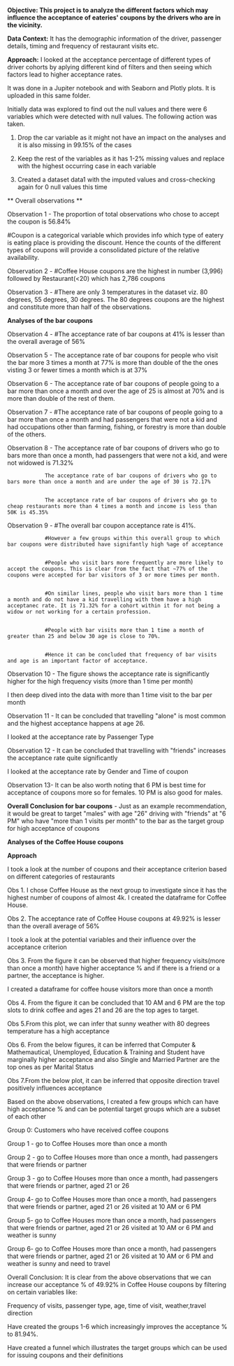 **Objective: This project is to analyze the different factors which may influence the acceptance of eateries' coupons by the drivers who are in the vicinity.**


**Data Context:** It has the demographic information of the driver, passenger details, timing and frequency of restaurant visits etc.


**Approach:** I looked at the acceptance percentage of different types of driver cohorts by aplying different kind of filters and then seeing which factors lead to higher acceptance rates.


It was done in a Jupiter notebook and with Seaborn and Plotly plots. It is uploaded in this same folder. 


Initially data was explored to find out the null values and there were 6 variables which were detected with null values. The following action was taken.


1. Drop the car variable as it might not have an impact on the analyses and it is also missing in 99.15% of the cases

   
3. Keep the rest of the variables as it has 1-2% missing values and replace with the highest occurring case in each variable

   
5. Created a dataset data1 with the imputed values and cross-checking again for 0 null values this time
   
   
** Overall observations  **


Observation 1 - The proportion of total observations who chose to accept the coupon is 56.84%


#Coupon is a categorical variable which provides info which type of eatery is eating place is providing the discount. Hence the counts of the different types of coupons will provide a consolidated picture of the relative availability.


Observation 2 - #Coffee House coupons are the highest in number (3,996) followed by Restaurant(<20) which has 2,786 coupons


Observation 3 - #There are only 3 temperatures in the dataset viz. 80 degrees, 55 degrees, 30 degrees. The 80 degrees coupons are the highest and constitute more than half of the observations.



**Analyses of the bar coupons**


Observation 4 - #The acceptance rate of bar coupons at 41% is lesser than the overall average of 56% 


Observation 5 - The acceptance rate of bar coupons for people who visit the bar more 3 times a month at 77% is more than double of the the ones visting 3 or fewer times a month which is at 37%


Observation 6 - The acceptance rate of bar coupons of people going to a bar more than once a month and over the age of 25 is almost at 70% and is more than double of the rest of them.


Observation 7 - #The acceptance rate of bar coupons of people going to a bar more than once a month and  had passengers that were not a kid and had occupations other than farming, fishing, or forestry is more than double of the others.


Observation 8 - The acceptance rate of bar coupons of drivers who go to bars more than once a month, had passengers that were not a kid, and were not widowed is 71.32%


                The acceptance rate of bar coupons of drivers who go to bars more than once a month and are under the age of 30 is 72.17%

                
                The acceptance rate of bar coupons of drivers who go to cheap restaurants more than 4 times a month and income is less than 50K is 45.35%

                
Observation 9 - #The overall bar coupon acceptance rate is 41%. 


                #However a few groups within this overall group to which bar coupons were distributed have signifantly high %age of acceptance

                
                #People who visit bars more frequently are more likely to accept the coupons. This is clear from the fact that ~77% of the coupons were accepted for bar visitors of 3 or more times per month.

                
                #On similar lines, people who visit bars more than 1 time a month and do not have a kid travelling with them have a high acceptanec rate. It is 71.32% for a cohort within it for not being a widow or not working for a certain profession.

                
                #People with bar visits more than 1 time a month of greater than 25 and below 30 age is close to 70%. 

                
                #Hence it can be concluded that frequency of bar visits and age is an important factor of acceptance.

                
Observation 10 - The figure shows the acceptance rate is significantly higher for the high frequency visits (more than 1 time per month)


I then deep dived into the data with more than 1 time visit to the bar per month


Observation 11 - It can be concluded that travelling "alone" is most common and the highest acceptance happens at age 26. 


I looked at the acceptance rate by Passenger Type


Observation 12 - It can be concluded that travelling with "friends" increases the acceptance rate quite significantly


I looked at the acceptance rate by Gender and Time of coupon


Observation 13- It can be also worth noting that 6 PM is best time for acceptance of coupons more so for females. 10 PM is also good for males.


**Overall Conclusion for bar coupons** - Just as an example recommendation, it would be great to target "males" with age "26" driving with "friends" at "6 PM" who have "more than 1 visits per month" to the bar as the target group for high acceptance of coupons


**Analyses of the Coffee House coupons**


**Approach**


I took a look at the number of coupons and their acceptance criterion based on different categories of restaurants


Obs 1. I chose Coffee House as the next group to investigate since it has the highest number of coupons of almost 4k.  I created the dataframe for Coffee House.


Obs 2. The acceptance rate of Coffee House coupons at 49.92% is lesser than the overall average of 56%


I took a look at the potential variables and their influence over the acceptance criterion 


Obs 3. From the figure it can be observed that higher frequency visits(more than once a month) have higher acceptance % and if there is a friend or a partner, the acceptance is higher.


I created a dataframe for coffee house visitors more than once a month


Obs 4. From the figure it can be concluded that 10 AM and 6 PM are the top slots to drink coffee and ages 21 and 26 are the top ages to target. 


Obs 5.From this plot, we can infer that sunny weather with 80 degrees temperature has a high acceptance


Obs 6. From the below figures, it can be inferred that Computer & Mathemautical, Unemployed, Education & Training and Student have marginally higher acceptance and also Single and Married Partner are the top ones as per Marital Status


Obs 7.From the below plot, it can be inferred that opposite direction travel positively influences acceptance


Based on the above observations, I created a few groups which can have high acceptance % and can be potential target groups which are a subset of each other 


Group 0: Customers who have received coffee coupons


Group 1 - go to Coffee Houses more than once a month


Group 2 - go to Coffee Houses more than once a month, had passengers that were friends or partner


Group 3 - go to Coffee Houses more than once a month, had passengers that were friends or partner, aged 21 or 26


Group 4- go to Coffee Houses more than once a month, had passengers that were friends or partner, aged 21 or 26 visited at 10 AM or 6 PM


Group 5- go to Coffee Houses more than once a month, had passengers that were friends or partner, aged 21 or 26 visited at 10 AM or 6 PM and weather is sunny


Group 6- go to Coffee Houses more than once a month, had passengers that were friends or partner, aged 21 or 26 visited at 10 AM or 6 PM and weather is sunny and need to travel 


Overall Conclusion: It is clear from the above observations that we can increase our acceptance % of 49.92% in Coffee House coupons by filtering on certain variables like:


Frequency of visits, passenger type, age, time of visit, weather,travel direction


Have created the groups 1-6 which increasingly improves the acceptance % to 81.94%.


Have created a funnel which illustrates the target groups which can be used for issuing coupons and their definitions

